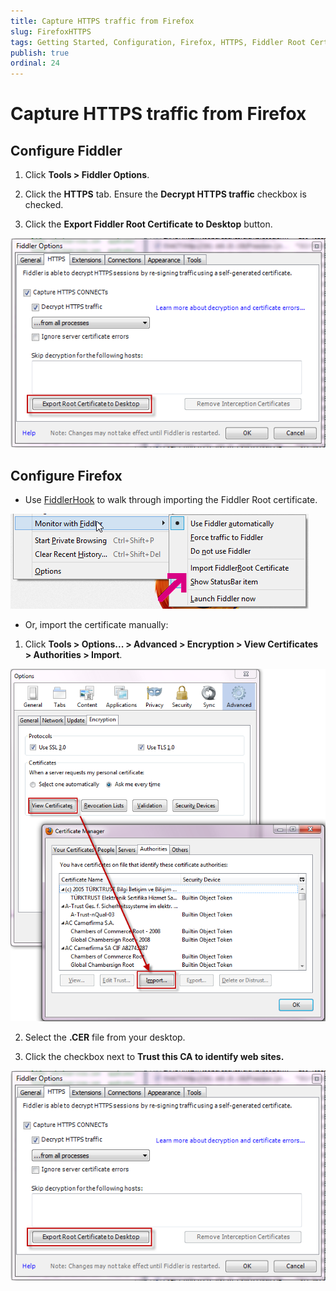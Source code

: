 ```yaml
---
title: Capture HTTPS traffic from Firefox
slug: FirefoxHTTPS
tags: Getting Started, Configuration, Firefox, HTTPS, Fiddler Root Certificate
publish: true
ordinal: 24
---
```


Capture HTTPS traffic from Firefox
==================================

Configure Fiddler 
-----------------

 1. Click **Tools > Fiddler Options**. 

 2. Click the **HTTPS** tab. Ensure the **Decrypt HTTPS traffic** checkbox is checked. 

 3. Click the **Export Fiddler Root Certificate to Desktop** button.
 
   ![Export Root Certificate to Desktop][3]

Configure Firefox
-----------------

+ Use [FiddlerHook][1] to walk through importing the Fiddler Root certificate.

![FiddlerHook Import][2]

+ Or, import the certificate manually:

 1. Click **Tools > Options... > Advanced > Encryption > View Certificates > Authorities > Import**. 

   ![Import Certificate][4]

 2. Select the **.CER** file from your desktop.

 3. Click the checkbox next to **Trust this CA to identify web sites.**

  ![Trust this CA to identify web sites][3]

[1]: ../../KnowledgeBase/FiddlerHook
[2]: ../../images/FirefoxHTTPS/FiddlerHookImport.png
[3]: ../../images/ConfigureBrowsers/ExportRootCertificateToDesktop.png
[4]: ../../images/ConfigureBrowsers/ImportCertificate.png
